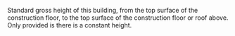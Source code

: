 Standard gross height of this building, from the top surface of the construction floor, to the top surface of the construction floor or roof above. Only provided is there is a constant height.
